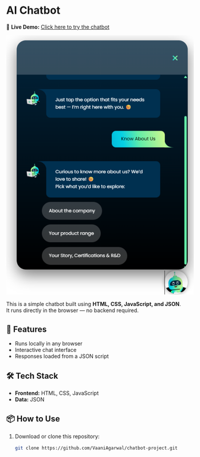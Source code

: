 # AI Chatbot

🔗 **Live Demo:** [Click here to try the chatbot](https://vaaniagarwal.github.io/chatbot-project/)

![Chatbot Screenshot](screenshot.png)

This is a simple chatbot built using **HTML, CSS, JavaScript, and JSON**.  
It runs directly in the browser — no backend required.

## 🚀 Features
- Runs locally in any browser
- Interactive chat interface
- Responses loaded from a JSON script

## 🛠 Tech Stack
- **Frontend:** HTML, CSS, JavaScript
- **Data:** JSON

## 📦 How to Use
1. Download or clone this repository:
   ```bash
   git clone https://github.com/VaaniAgarwal/chatbot-project.git
